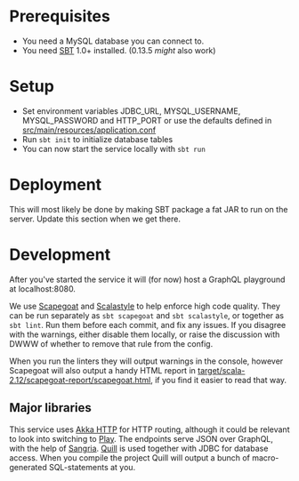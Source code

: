 # Prerequisites
 - You need a MySQL database you can connect to.
 - You need [SBT](https://www.scala-sbt.org/) 1.0+ installed. (0.13.5 *might* also work)
 
# Setup
 - Set environment variables JDBC_URL, MYSQL_USERNAME, MYSQL_PASSWORD and HTTP_PORT or use the defaults defined in [src/main/resources/application.conf](src/main/resources/application.conf)
 - Run `sbt init` to initialize database tables
 - You can now start the service locally with `sbt run`
 
# Deployment
This will most likely be done by making SBT package a fat JAR to run on the server.
Update this section when we get there.

# Development
After you've started the service it will (for now) host a GraphQL playground at localhost:8080.

We use [Scapegoat](https://github.com/sksamuel/scapegoat) and [Scalastyle](http://www.scalastyle.org/) to help enforce high code quality. 
They can be run separately as `sbt scapegoat` and `sbt scalastyle`, or together as `sbt lint`.
Run them before each commit, and fix any issues. If you disagree with the warnings, either disable them locally,
or raise the discussion with DWWW of whether to remove that rule from the config.

When you run the linters they will output warnings in the console, however Scapegoat will also output
a handy HTML report in [target/scala-2.12/scapegoat-report/scapegoat.html](target/scala-2.12/scapegoat-report/scapegoat.html), if you find it easier to read that way.

## Major libraries
This service uses [Akka HTTP](https://doc.akka.io/docs/akka-http/current/introduction.html) for HTTP routing, although it could be relevant to look into switching to [Play](https://www.playframework.com/).
The endpoints serve JSON over GraphQL, with the help of [Sangria](https://sangria-graphql.org/). [Quill](https://github.com/getquill/quill) is used together with JDBC for database access. 
When you compile the project Quill will output a bunch of macro-generated SQL-statements at you.